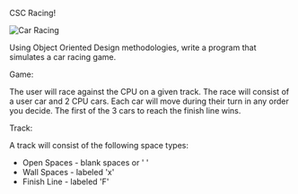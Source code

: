 CSC Racing!

![Car Racing](https://user-images.githubusercontent.com/69538387/234407155-cbeff9f8-e53e-4fcd-809d-1dba5a6ce6b9.jpg)

Using Object Oriented Design methodologies, write a program that simulates a car racing game.

Game: 

The user will race against the CPU on a given track.  The race will consist of a user car and 2 CPU cars.  Each car will move during their turn in any order you decide.  The first of the 3 cars to reach the finish line wins.

Track:

A track will consist of the following space types:
- Open Spaces - blank spaces or ' '
- Wall Spaces - labeled 'x'
- Finish Line - labeled 'F'
